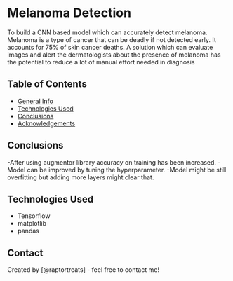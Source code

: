 # Melanoma Detection
To build a CNN based model which can accurately detect melanoma. Melanoma is a type of cancer that can be deadly if not detected early. It accounts for 75% of skin cancer deaths. A solution which can evaluate images and alert the dermatologists about the presence of melanoma has the potential to reduce a lot of manual effort needed in diagnosis


## Table of Contents
* [General Info](#general-information)
* [Technologies Used](#technologies-used)
* [Conclusions](#conclusions)
* [Acknowledgements](#acknowledgements)




## Conclusions
-After using augmentor library accuracy on training has been increased.
-Model can be improved by tuning the hyperparameter.
-Model might be still overfitting but adding more layers might clear that.


## Technologies Used
- Tensorflow
- matplotlib
- pandas


## Contact
Created by [@raptortreats] - feel free to contact me!


